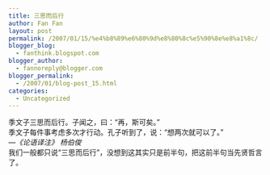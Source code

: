 ```yaml
---
title: 三思而后行
author: Fan Fan
layout: post
permalink: /2007/01/15/%e4%b8%89%e6%80%9d%e8%80%8c%e5%90%8e%e8%a1%8c/
blogger_blog:
  - fanthink.blogspot.com
blogger_author:
  - fannoreply@blogger.com
blogger_permalink:
  - /2007/01/blog-post_15.html
categories:
  - Uncategorized
---
```

<span>季文子三思而后行。子闻之，曰：“再，斯可矣。”</span><span style="font-weight: bold;"><br /> </span><span>季文子每件事考虑多次才行动。孔子听到了，说：“想两次就可以了。”</span><span style="font-weight: bold;"><br /> </span><span style="font-style: italic;">&#8212;《论语译注》 杨伯俊</span>  
我们一般都只说“三思而后行”，没想到这其实只是前半句，把这前半句当先贤哲言了。  
<span style="font-weight: bold;"></span>